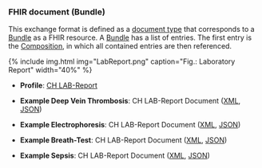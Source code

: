 <!-- markdownlint-disable MD041 -->

### FHIR document (Bundle)

This exchange format is defined as a [document type](https://www.hl7.org/fhir/documents.html) that corresponds to a [Bundle](https://www.hl7.org/fhir/bundle.html) as a FHIR resource. A [Bundle](https://www.hl7.org/fhir/bundle.html) has a list of entries. The first entry is the [Composition](https://www.hl7.org/fhir/composition.html), in which all contained entries are then referenced.

{% include img.html img="LabReport.png" caption="Fig.: Laboratory Report" width="40%" %}

* **Profile**: [CH LAB-Report](StructureDefinition-ch-lab-report-document.html)

* **Example Deep Vein Thrombosis**: CH LAB-Report Document ([XML](Bundle-LabResultReport-1-tvt.xml.html), [JSON](Bundle-LabResultReport-1-tvt.json.html))

* **Example Electrophoresis**: CH LAB-Report Document ([XML](Bundle-LabResultReport-2-electrophoresis.xml.html), [JSON](Bundle-LabResultReport-2-electrophoresis.json.html))

* **Example Breath-Test**: CH LAB-Report Document ([XML](Bundle-LabResultReport-3-breath-test.xml.html), [JSON](Bundle-LabResultReport-3-breath-test.json.html))

* **Example Sepsis**: CH LAB-Report Document ([XML](Bundle-LabResultReport-4-sepsis.xml.html), [JSON](Bundle-LabResultReport-4-sepsis.json.html))
